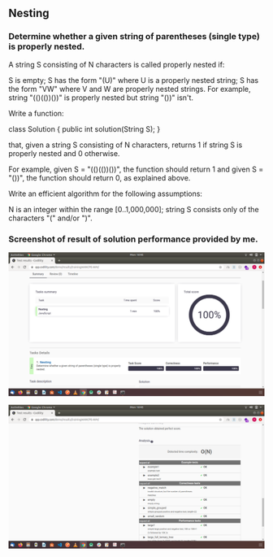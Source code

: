 
## Nesting

### Determine whether a given string of parentheses (single type) is properly nested.

A string S consisting of N characters is called properly nested if:

S is empty;
S has the form "(U)" where U is a properly nested string;
S has the form "VW" where V and W are properly nested strings.
For example, string "(()(())())" is properly nested but string "())" isn't.

Write a function:

class Solution { public int solution(String S); }

that, given a string S consisting of N characters, returns 1 if string S is properly nested and 0 otherwise.

For example, given S = "(()(())())", the function should return 1 and given S = "())", the function should return 0, as explained above.

Write an efficient algorithm for the following assumptions:

N is an integer within the range [0..1,000,000];
string S consists only of the characters "(" and/or ")".

### Screenshot of result of solution performance provided by me.

![A test image](https://github.com/Odubolaoluwatimilehin/Solve-Algorithim/blob/master/Nesting%20Problem/Screenshot%20from%202020-10-26%2016-45-11.png?raw=true)

![A test image](https://github.com/Odubolaoluwatimilehin/Solve-Algorithim/blob/master/Nesting%20Problem/Screenshot%20from%202020-10-26%2016-45-25.png?raw=true)
